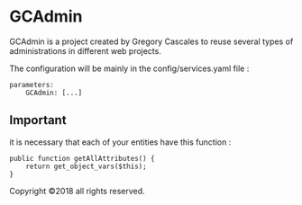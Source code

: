 # GCAdmin

GCAdmin is a project created by Gregory Cascales to reuse several types of administrations in different web projects.

The configuration will be mainly in the config/services.yaml file :
```
parameters:
    GCAdmin: [...]
```

## Important

it is necessary that each of your entities have this function :
```
public function getAllAttributes() {
    return get_object_vars($this);
}
```

Copyright ©2018 all rights reserved.

